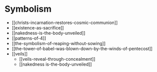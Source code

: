 # Symbolism

- [[christs-incarnation-restores-cosmic-communion]]
- [[existence-as-sacrifice]]
- [[nakedness-is-the-body-unveiled]]
- [[patterns-of-4]]
- [[the-symbolism-of-reaping-without-sowing]]
- [[the-tower-of-babel-was-blown-down-by-the-winds-of-pentecost]]
- [[veils]]
  - [[veils-reveal-through-concealment]]
  - [[nakedness is-the-body-unveiled]]
